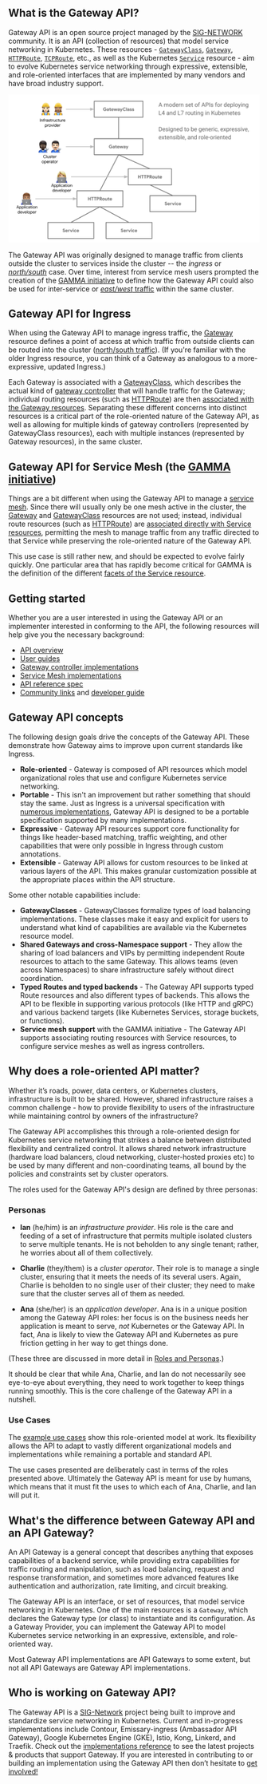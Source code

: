 ## What is the Gateway API?

Gateway API is an open source project managed by the
[SIG-NETWORK][sig-network] community. It is an API (collection of resources)
that model service networking in Kubernetes. These resources -
[`GatewayClass`][GatewayClass], [`Gateway`][Gateway],
[`HTTPRoute`][HTTPRoute], [`TCPRoute`][TCPRoute], etc., as well as the
Kubernetes [`Service`][Service] resource - aim to evolve Kubernetes service
networking through expressive, extensible, and role-oriented interfaces that
are implemented by many vendors and have broad industry support.

[GatewayClass]: /api-types/gatewayclass
[Gateway]: /api-types/gateway
[HTTPRoute]: /api-types/httproute
[TCPRoute]: /api-types/tcproute
[Service]: https://kubernetes.io/docs/concepts/services-networking/service/

![Gateway API Model](./images/api-model.png)

The Gateway API was originally designed to manage traffic from clients outside
the cluster to services inside the cluster -- the _ingress_ or
[_north/south_][north/south traffic] case. Over time, interest from service
mesh users prompted the creation of the [GAMMA initiative][gamma] to define
how the Gateway API could also be used for inter-service or [_east/west_
traffic][east/west traffic] within the same cluster.

## Gateway API for Ingress <a name="for-ingress"></a>

When using the Gateway API to manage ingress traffic, the [Gateway] resource
defines a point of access at which traffic from outside clients can be routed
into the cluster ([north/south traffic]). (If you're familiar with the older
Ingress resource, you can think of a Gateway as analogous to a
more-expressive, updated Ingress.)

Each Gateway is associated with a [GatewayClass], which describes the actual
kind of [gateway controller] that will handle traffic for the Gateway;
individual routing resources (such as [HTTPRoute]) are then [associated with
the Gateway resources][gateway-attachment]. Separating these different
concerns into distinct resources is a critical part of the role-oriented
nature of the Gateway API, as well as allowing for multiple kinds of gateway
controllers (represented by GatewayClass resources), each with multiple
instances (represented by Gateway resources), in the same cluster.

[north/south traffic]:/concepts/glossary#northsouth-traffic
[east/west traffic]:/concepts/glossary#eastwest-traffic
[gateway controller]:/concepts/glossary#gateway-controller
[gateway-attachment]:/concepts/api-overview#attaching-routes-to-gateways

## Gateway API for Service Mesh (the [GAMMA initiative][gamma]) <a name="for-service-mesh"></a>

Things are a bit different when using the Gateway API to manage a [service
mesh][service-mesh]. Since there will usually only be one mesh active in the
cluster, the [Gateway] and [GatewayClass] resources are not used; instead,
individual route resources (such as [HTTPRoute]) are [associated directly with
Service resources][mesh-attachment], permitting the mesh to manage traffic
from any traffic directed to that Service while preserving the role-oriented
nature of the Gateway API.

This use case is still rather new, and should be expected to evolve fairly
quickly. One particular area that has rapidly become critical for GAMMA is the
definition of the different [facets of the Service resource][service-facets].

[gamma]:/contributing/gamma/
[service-mesh]:/concepts/glossary#service-mesh
[service-facets]:/concepts/service-facets
[mesh-attachment]:/concepts/api-overview#attaching-routes-to-services

## Getting started

Whether you are a user interested in using the Gateway API or an implementer
interested in conforming to the API, the following resources will help give
you the necessary background:

- [API overview](/concepts/api-overview)
- [User guides](/guides)
- [Gateway controller implementations](/implementations#gateways)
- [Service Mesh implementations](/implementations#meshes)
- [API reference spec](/references/spec)
- [Community links](/contributing/community) and [developer guide](/contributing/devguide)

## Gateway API concepts
The following design goals drive the concepts of the Gateway API. These
demonstrate how Gateway aims to improve upon current standards like Ingress.

- **Role-oriented** - Gateway is composed of API resources which model
organizational roles that use and configure Kubernetes service networking.
- **Portable** - This isn't an improvement but rather something
that should stay the same. Just as Ingress is a universal specification with
[numerous implementations](https://kubernetes.io/docs/concepts/services-networking/ingress-controllers/),
Gateway API is designed to be a portable specification supported by many
implementations.
- **Expressive** - Gateway API resources support core functionality for things
like header-based matching, traffic weighting, and other capabilities that
were only possible in Ingress through custom annotations.
- **Extensible** - Gateway API allows for custom resources to be linked at
various layers of the API. This makes granular customization possible at the
appropriate places within the API structure.

Some other notable capabilities include:

- **GatewayClasses** - GatewayClasses formalize types of load balancing
implementations. These classes make it easy and explicit for users to
understand what kind of capabilities are available via the Kubernetes resource
model.
- **Shared Gateways and cross-Namespace support** - They allow the sharing of
load balancers and VIPs by permitting independent Route resources to attach to
the same Gateway. This allows teams (even across Namespaces) to share
infrastructure safely without direct coordination.
- **Typed Routes and typed backends** - The Gateway API supports typed Route
resources and also different types of backends. This allows the API to be
flexible in supporting various protocols (like HTTP and gRPC) and
various backend targets (like Kubernetes Services, storage buckets, or
functions).
- **Service mesh support** with the GAMMA initiative - The Gateway API
supports associating routing resources with Service resources, to configure
service meshes as well as ingress controllers.

## Why does a role-oriented API matter? <a name="role-oriented"></a>

Whether it’s roads, power, data centers, or Kubernetes clusters,
infrastructure is built to be shared. However, shared infrastructure raises a
common challenge - how to provide flexibility to users of the infrastructure
while maintaining control by owners of the infrastructure?

The Gateway API accomplishes this through a role-oriented design for
Kubernetes service networking that strikes a balance between distributed
flexibility and centralized control. It allows shared network infrastructure
(hardware load balancers, cloud networking, cluster-hosted proxies etc) to be
used by many different and non-coordinating teams, all bound by the policies
and constraints set by cluster operators.

The roles used for the Gateway API's design are defined by three personas:

### Personas

- **Ian** (he/him) is an _infrastructure provider_. His role is the care and
  feeding of a set of infrastructure that permits multiple isolated clusters
  to serve multiple tenants. He is not beholden to any single tenant; rather,
  he worries about all of them collectively.

- **Charlie** (they/them) is a _cluster operator_. Their role is to manage a
  single cluster, ensuring that it meets the needs of its several users.
  Again, Charlie is beholden to no single user of their cluster; they need to
  make sure that the cluster serves all of them as needed.

- **Ana** (she/her) is an _application developer_. Ana is in a unique position
  among the Gateway API roles: her focus is on the business needs her
  application is meant to serve, _not_ Kubernetes or the Gateway API. In fact,
  Ana is likely to view the Gateway API and Kubernetes as pure friction
  getting in her way to get things done.

(These three are discussed in more detail in [Roles and
Personas](/concepts/roles-and-personas).)

It should be clear that while Ana, Charlie, and Ian do not necessarily see
eye-to-eye about everything, they need to work together to keep things running
smoothly. This is the core challenge of the Gateway API in a nutshell.

### Use Cases

The [example use cases][use-cases] show this role-oriented model at work. Its
flexibility allows the API to adapt to vastly different organizational models
and implementations while remaining a portable and standard API.

The use cases presented are deliberately cast in terms of the roles presented
above. Ultimately the Gateway API is meant for use by humans, which means that
it must fit the uses to which each of Ana, Charlie, and Ian will put it.

[use-cases]:/concepts/use-cases

## What's the difference between Gateway API and an API Gateway?

An API Gateway is a general concept that describes anything that exposes
capabilities of a backend service, while providing extra capabilities for
traffic routing and manipulation, such as load balancing, request and response
transformation, and sometimes more advanced features like authentication and
authorization, rate limiting, and circuit breaking.

The Gateway API is an interface, or set of resources, that model service
networking in Kubernetes. One of the main resources is a `Gateway`, which
declares the Gateway type (or class) to instantiate and its configuration. As
a Gateway Provider, you can implement the Gateway API to model Kubernetes
service networking in an expressive, extensible, and role-oriented way.

Most Gateway API implementations are API Gateways to some extent, but not all
API Gateways are Gateway API implementations.

## Who is working on Gateway API?

The Gateway API is a
[SIG-Network](https://github.com/kubernetes/community/tree/master/sig-network)
project being built to improve and standardize service networking in
Kubernetes. Current and in-progress implementations include Contour,
Emissary-ingress (Ambassador API Gateway), Google Kubernetes Engine (GKE),
Istio, Kong, Linkerd, and Traefik. Check out the [implementations
reference](implementations.md) to see the latest projects & products that
support Gateway. If you are interested in contributing to or building an
implementation using the Gateway API then don’t hesitate to [get
involved!](/contributing/community)

[sig-network]: https://github.com/kubernetes/community/tree/master/sig-network

